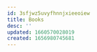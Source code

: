 ```yaml
---
id: 3sfjwz5uvyfhnnjxieeoiew
title: Books
desc: ''
updated: 1660570028019
created: 1656980745681
---
```


